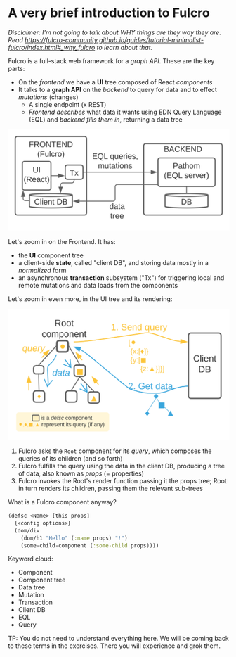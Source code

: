 # A very brief introduction to Fulcro

_Disclaimer: I'm not going to talk about WHY things are they way they are. Read https://fulcro-community.github.io/guides/tutorial-minimalist-fulcro/index.html#_why_fulcro to learn about that._

Fulcro is a full-stack web framework for a _graph API_. These are the key parts:

* On the _frontend_ we have a **UI** tree composed of React _components_
* It talks to a **graph API** on the _backend_ to query for data and to effect _mutations_ (changes)
  * A single endpoint (x REST)
  * _Frontend describes_ what data it wants using EDN Query Language (EQL) and _backend fills them in_, returning a data tree

![](./images/fulcro-system-view.svg)

Let's zoom in on the Frontend. It has:

* the **UI** component tree
* a client-side **state**, called "client DB", and storing data mostly in a _normalized_ form
* an asynchronous **transaction** subsystem ("Tx") for triggering local and remote mutations and data loads from the components

Let's zoom in even more, in the UI tree and its rendering:

![](./images/fulcro-ui-query-data.svg)

1. Fulcro asks the `Root` component for its _query_, which composes the queries of its children (and so forth)
2. Fulcro fulfills the query using the data in the client DB, producing a tree of data, also known as _props_ (= properties)
3. Fulcro invokes the Root's render function passing it the props tree; Root in turn renders its children, passing them the relevant sub-trees

What is a Fulcro component anyway?

```clojure
(defsc <Name> [this props]
  {<config options>}
  (dom/div 
    (dom/h1 "Hello" (:name props) "!")
    (some-child-component (:some-child props))))
```

Keyword cloud:

* Component
* Component tree
* Data tree
* Mutation
* Transaction
* Client DB
* EQL
* Query

TP: You do not need to understand everything here. We will be coming back to these terms in the exercises. There you will experience and grok them.